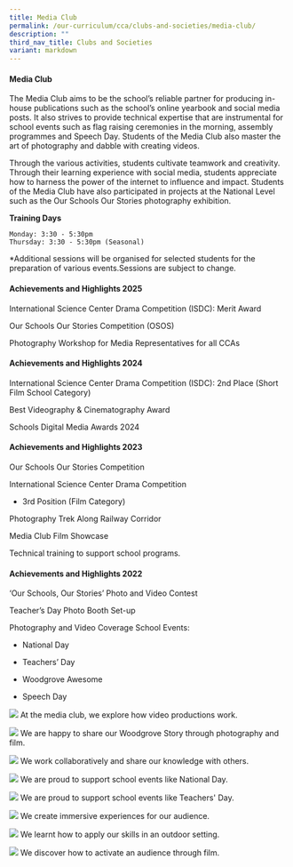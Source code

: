 ```yaml
---
title: Media Club
permalink: /our-curriculum/cca/clubs-and-societies/media-club/
description: ""
third_nav_title: Clubs and Societies
variant: markdown
---
```

#### Media Club

The Media Club aims to be the school’s reliable partner for producing in-house publications such as the school’s online yearbook and social media posts. It also strives to provide technical expertise that are instrumental for school events such as flag raising ceremonies in the morning, assembly programmes and Speech Day. Students of the Media Club also master the art of photography and dabble with creating videos. 

Through the various activities, students cultivate teamwork and creativity. Through their learning experience with social media, students appreciate how to harness the power of the internet to influence and impact. Students of the Media Club have also participated in projects at the National Level such as the Our Schools Our Stories photography exhibition.

**Training Days**

	Monday: 3:30 - 5:30pm
	Thursday: 3:30 - 5:30pm (Seasonal)

\*Additional sessions will be organised for selected students for the preparation of various events.Sessions are subject to change.

#### Achievements and Highlights 2025

 International Science Center Drama Competition (ISDC): Merit Award
    
Our Schools Our Stories Competition (OSOS)
    
Photography Workshop for Media Representatives for all CCAs


#### Achievements and Highlights 2024

International Science Center Drama Competition (ISDC): 2nd Place (Short Film School Category)
    
Best Videography & Cinematography Award
    
Schools Digital Media Awards 2024
    
#### Achievements and Highlights 2023

 Our Schools Our Stories Competition

International Science Center Drama Competition

*   3rd Position (Film Category)
    
Photography Trek Along Railway Corridor 

Media Club Film Showcase

Technical training to support school programs.


#### Achievements and Highlights 2022

‘Our Schools, Our Stories’ Photo and Video Contest

Teacher’s Day Photo Booth Set-up

Photography and Video Coverage School Events:

*   National Day 
    
*   Teachers’ Day 
    
*   Woodgrove Awesome
    
*   Speech Day
    

![](/images/CCAs/Media/WGS_269.jpg)
At the media club, we explore how video productions work. 

![](/images/CCAs/Media/WGS_271%20(2).jpg)
We are happy to share our Woodgrove Story through photography and film.

![](/images/CCAs/Media/pxl_20230112_084919148.jpg)
We work collaboratively and share our knowledge with others.

![](/images/CCAs/Media/pxl_20230808_012917386%20(1).jpg)
We are proud to support school events like National Day.

![](/images/CCAs/Media/pxl_20230831_005822205.jpg)
We are proud to support school events like Teachers' Day.

![](/images/CCAs/Media/pxl_20230112_074929986.jpg)
We create immersive experiences for our audience.

![](/images/CCAs/Media/img-20230603-wa0015.jpg)
We learnt how to apply our skills in an outdoor setting.

![](/images/CCAs/Media/pxl_20230831_005234720%20(1).jpg)
We discover how to activate an audience through film.